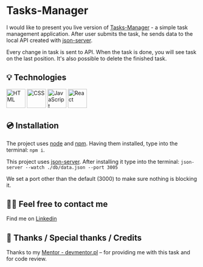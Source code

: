  # Tasks-Manager
I would like to present you live version of [Tasks-Manager](link) - a simple task management application.
After user submits the task, he sends data to the local API created with 
[json-server](https://github.com/typicode/json-server). 

Every change in task is sent to API. When the task is done, you will see task on the last position. It's also possible to delete the finished task. 


## 💡 Technologies
<div > <img width="50" src="https://user-images.githubusercontent.com/25181517/192158954-f88b5814-d510-4564-b285-dff7d6400dad.png" alt="HTML" title="HTML"/> <img width="50" src="https://user-images.githubusercontent.com/25181517/183898674-75a4a1b1-f960-4ea9-abcb-637170a00a75.png" alt="CSS" title="CSS"/> <img width="50" src="https://user-images.githubusercontent.com/25181517/117447155-6a868a00-af3d-11eb-9cfe-245df15c9f3f.png" alt="JavaScript" title="JavaScript"/> <img width="50" src="https://user-images.githubusercontent.com/25181517/183897015-94a058a6-b86e-4e42-a37f-bf92061753e5.png" alt="React" title="React"/> </div>

## 💿 Installation     
                  
 The project uses [node](https://nodejs.org/en/) and [npm](https://www.npmjs.com/). Having them installed, type into the terminal: `npm i`.
 
This project uses [json-server](https://github.com/typicode/json-server). After installing it type into the terminal: `json-server --watch ./db/data.json --port 3005`

We set a port other than the default (3000) to make sure nothing is blocking it.
 
## 🙋‍♂️ Feel free to contact me
Find me on [Linkedin](https://www.linkedin.com/in/fryderyk-jellinek/) 
## 👏 Thanks / Special thanks / Credits
Thanks to my [Mentor - devmentor.pl](https://devmentor.pl/) – for providing me with this task and for code review.
